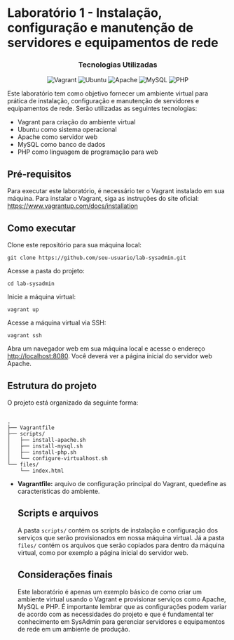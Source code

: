 <!DOCTYPE html>
<html>
<head>
	<link rel="stylesheet" href="https://cdnjs.cloudflare.com/ajax/libs/font-awesome/5.15.3/css/all.min.css" integrity="sha512-qlzn91A9Q0tqrm0M58JjC7qjT+vU7ZbZ3KzxYrN+jENM9uRakKvUMaVg1TcF5z/hz1iQwJ0Iy5x7cNpT4xjIWg==" crossorigin="anonymous" referrerpolicy="no-referrer" />
</head>
<body>
	<h1>Laboratório 1 - Instalação, configuração e manutenção de servidores e equipamentos de rede</h1>
<div align="center">
  <h3>Tecnologias Utilizadas</h3>
  <p>
    <img src="https://img.shields.io/badge/Vagrant-%231563FF.svg?style=for-the-badge&logo=Vagrant&logoColor=white" alt="Vagrant">
    <img src="https://img.shields.io/badge/Ubuntu-E95420?style=for-the-badge&logo=ubuntu&logoColor=white" alt="Ubuntu">
    <img src="https://img.shields.io/badge/Apache-%23D42029.svg?style=for-the-badge&logo=Apache&logoColor=white" alt="Apache">
    <img src="https://img.shields.io/badge/MySQL-%234479A1.svg?style=for-the-badge&logo=MySQL&logoColor=white" alt="MySQL">
    <img src="https://img.shields.io/badge/PHP-%23777BB4.svg?style=for-the-badge&logo=PHP&logoColor=white" alt="PHP">
  </p>
</div>

<p>Este laboratório tem como objetivo fornecer um ambiente virtual para prática de instalação, configuração e manutenção de servidores e equipamentos de rede. Serão utilizadas as seguintes tecnologias:</p>
	<ul>
		<li>Vagrant para criação do ambiente virtual <i class="fab fa-vagrant"></i></li>
		<li>Ubuntu como sistema operacional <i class="fab fa-ubuntu"></i></li>
		<li>Apache como servidor web <i class="fab fa-apache"></i></li>
		<li>MySQL como banco de dados <i class="fas fa-database"></i></li>
		<li>PHP como linguagem de programação para web <i class="fab fa-php"></i></li>
	</ul>

<h2>Pré-requisitos</h2>
<p>Para executar este laboratório, é necessário ter o Vagrant instalado em sua máquina. Para instalar o Vagrant, siga as instruções do site oficial: <a href="https://www.vagrantup.com/docs/installation">https://www.vagrantup.com/docs/installation</a></p>

<h2>Como executar</h2>
<p>Clone este repositório para sua máquina local:</p>
<pre><code>git clone https://github.com/seu-usuario/lab-sysadmin.git</code></pre>
<p>Acesse a pasta do projeto:</p>
<pre><code>cd lab-sysadmin</code></pre>
<p>Inicie a máquina virtual:</p>
<pre><code>vagrant up</code></pre>
<p>Acesse a máquina virtual via SSH:</p>
<pre><code>vagrant ssh</code></pre>
<p>Abra um navegador web em sua máquina local e acesse o endereço <a href="http://localhost:8080">http://localhost:8080</a>. Você deverá ver a página inicial do servidor web Apache.</p>

<h2>Estrutura do projeto</h2>
<p>O projeto está organizado da seguinte forma:</p>
<pre><code>
.
├── Vagrantfile
├── scripts/
│   ├── install-apache.sh
│   ├── install-mysql.sh
│   ├── install-php.sh
│   └── configure-virtualhost.sh
└── files/
    └── index.html
</code></pre>
<ul>
	<li><strong>Vagrantfile:</strong> arquivo de configuração principal do Vagrant, quedefine as características do ambiente.

<section>
    <h2>Scripts e arquivos</h2>
    <p>A pasta <code>scripts/</code> contém os scripts de instalação e configuração dos serviços que serão provisionados em nossa máquina virtual. Já a pasta <code>files/</code> contém os arquivos que serão copiados para dentro da máquina virtual, como por exemplo a página inicial do servidor web.</p>
</section>
<section>
    <h2>Considerações finais</h2>
    <p>Este laboratório é apenas um exemplo básico de como criar um ambiente virtual usando o Vagrant e provisionar serviços como Apache, MySQL e PHP. É importante lembrar que as configurações podem variar de acordo com as necessidades do projeto e que é fundamental ter conhecimento em SysAdmin para gerenciar servidores e equipamentos de rede em um ambiente de produção.</p>
</section>
